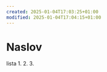 ```yaml
---
created: 2025-01-04T17:03:25+01:00
modified: 2025-01-04T17:04:15+01:00
---
```


# Naslov

lista
1.
2.
3.
